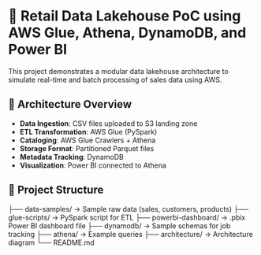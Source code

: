 # 🏬 Retail Data Lakehouse PoC using AWS Glue, Athena, DynamoDB, and Power BI

This project demonstrates a modular data lakehouse architecture to simulate real-time and batch processing of sales data using AWS.

## 📌 Architecture Overview

- **Data Ingestion**: CSV files uploaded to S3 landing zone
- **ETL Transformation**: AWS Glue (PySpark)
- **Cataloging**: AWS Glue Crawlers + Athena
- **Storage Format**: Partitioned Parquet files
- **Metadata Tracking**: DynamoDB
- **Visualization**: Power BI connected to Athena

## 📂 Project Structure

├── data-samples/ → Sample raw data (sales, customers, products)
├── glue-scripts/ → PySpark script for ETL
├── powerbi-dashboard/ → .pbix Power BI dashboard file
├── dynamodb/ → Sample schemas for job tracking
├── athena/ → Example queries
├── architecture/ → Architecture diagram
└── README.md